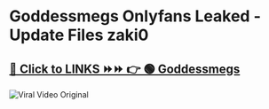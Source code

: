 
 # Goddessmegs Onlyfans Leaked - Update Files zaki0

## <h2><a href="https://clipsfans.com/Goddessmegs&ref=git">🔗 Click to LINKS ⏩⏩ 👉 🟢 Goddessmegs </a></h2>

<a href="https://clipsfans.com/Goddessmegs&ref=git" rel="nofollow" data-target="animated-image.originalLink"><img src="https://i.ibb.co.com/xMMVF88/686577567.gif" alt="Viral Video Original" style="max-width: 100%; display: inline-block;" data-target="animated-image.originalImage"></a>

